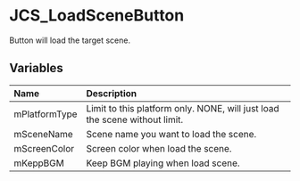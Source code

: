 # JCS_LoadSceneButton

Button will load the target scene.

## Variables

| Name          | Description                                                                |
|:--------------|:---------------------------------------------------------------------------|
| mPlatformType | Limit to this platform only. NONE, will just load the scene without limit. |
| mSceneName    | Scene name you want to load the scene.                                     |
| mScreenColor  | Screen color when load the scene.                                          |
| mKeppBGM      | Keep BGM playing when load scene.                                          |
